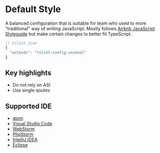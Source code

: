 # Default Style

A balanced configuration that is suitable for team who used to more "traditional" way of writing JavaScript.
Mostly follows [Airbnb JavaScript Styleguide](https://github.com/airbnb/javascript) but make certain changes to better fit TypeScript.

```js
// tslint.json
{
  "extends": "tslint-config-unional"
}
```

## Key highlights

- Do not rely on ASI
- Use single qoutes

## Supported IDE

- [atom](https://atom.io)
- [Visual Studio Code](http://code.visualstudio.com)
- [WebStorm](https://www.jetbrains.com/webstorm/)
- [PhpStorm](https://www.jetbrains.com/phpstorm/)
- [IntelliJ IDEA](https://www.jetbrains.com/idea/)
- [Eclipse](https://www.eclipse.org/)
